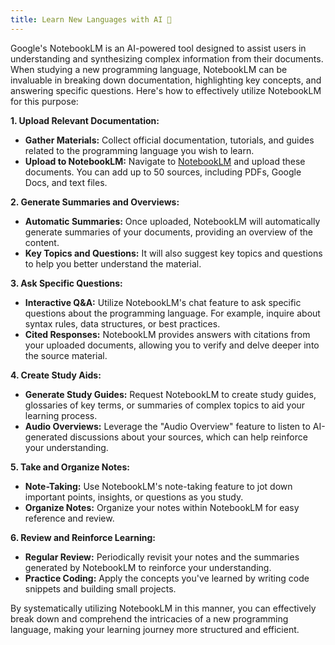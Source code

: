 ```yaml
---
title: Learn New Languages with AI 🤖
---
```


Google's NotebookLM is an AI-powered tool designed to assist users in understanding and synthesizing complex information from their documents. When studying a new programming language, NotebookLM can be invaluable in breaking down documentation, highlighting key concepts, and answering specific questions. Here's how to effectively utilize NotebookLM for this purpose:

**1. Upload Relevant Documentation:**
   - **Gather Materials:** Collect official documentation, tutorials, and guides related to the programming language you wish to learn.
   - **Upload to NotebookLM:** Navigate to [NotebookLM](https://notebooklm.google.com/) and upload these documents. You can add up to 50 sources, including PDFs, Google Docs, and text files. 

**2. Generate Summaries and Overviews:**
   - **Automatic Summaries:** Once uploaded, NotebookLM will automatically generate summaries of your documents, providing an overview of the content.
   - **Key Topics and Questions:** It will also suggest key topics and questions to help you better understand the material. 

**3. Ask Specific Questions:**
   - **Interactive Q&A:** Utilize NotebookLM's chat feature to ask specific questions about the programming language. For example, inquire about syntax rules, data structures, or best practices.
   - **Cited Responses:** NotebookLM provides answers with citations from your uploaded documents, allowing you to verify and delve deeper into the source material. 

**4. Create Study Aids:**
   - **Generate Study Guides:** Request NotebookLM to create study guides, glossaries of key terms, or summaries of complex topics to aid your learning process.
   - **Audio Overviews:** Leverage the "Audio Overview" feature to listen to AI-generated discussions about your sources, which can help reinforce your understanding. 

**5. Take and Organize Notes:**
   - **Note-Taking:** Use NotebookLM's note-taking feature to jot down important points, insights, or questions as you study.
   - **Organize Notes:** Organize your notes within NotebookLM for easy reference and review. 

**6. Review and Reinforce Learning:**
   - **Regular Review:** Periodically revisit your notes and the summaries generated by NotebookLM to reinforce your understanding.
   - **Practice Coding:** Apply the concepts you've learned by writing code snippets and building small projects.

By systematically utilizing NotebookLM in this manner, you can effectively break down and comprehend the intricacies of a new programming language, making your learning journey more structured and efficient. 